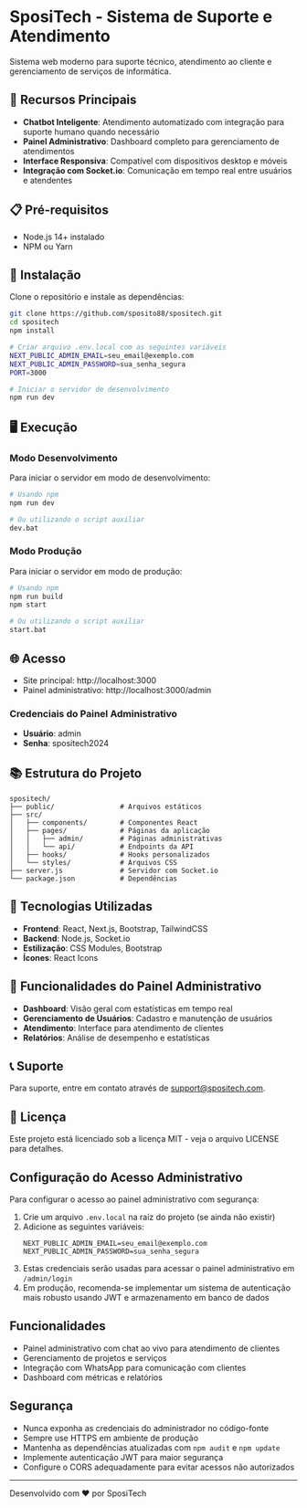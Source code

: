 # SposiTech - Sistema de Suporte e Atendimento

Sistema web moderno para suporte técnico, atendimento ao cliente e gerenciamento de serviços de informática.

## 🚀 Recursos Principais

- **Chatbot Inteligente**: Atendimento automatizado com integração para suporte humano quando necessário
- **Painel Administrativo**: Dashboard completo para gerenciamento de atendimentos
- **Interface Responsiva**: Compatível com dispositivos desktop e móveis
- **Integração com Socket.io**: Comunicação em tempo real entre usuários e atendentes

## 📋 Pré-requisitos

- Node.js 14+ instalado
- NPM ou Yarn

## 🔧 Instalação

Clone o repositório e instale as dependências:

```bash
git clone https://github.com/sposito88/spositech.git
cd spositech
npm install

# Criar arquivo .env.local com as seguintes variáveis
NEXT_PUBLIC_ADMIN_EMAIL=seu_email@exemplo.com
NEXT_PUBLIC_ADMIN_PASSWORD=sua_senha_segura
PORT=3000

# Iniciar o servidor de desenvolvimento
npm run dev
```

## 🖥️ Execução

### Modo Desenvolvimento

Para iniciar o servidor em modo de desenvolvimento:

```bash
# Usando npm
npm run dev

# Ou utilizando o script auxiliar
dev.bat
```

### Modo Produção

Para iniciar o servidor em modo de produção:

```bash
# Usando npm
npm run build
npm start

# Ou utilizando o script auxiliar
start.bat
```

## 🌐 Acesso

- Site principal: http://localhost:3000
- Painel administrativo: http://localhost:3000/admin

### Credenciais do Painel Administrativo
- **Usuário**: admin
- **Senha**: spositech2024

## 📚 Estrutura do Projeto

```
spositech/
├── public/                # Arquivos estáticos
├── src/
│   ├── components/        # Componentes React
│   ├── pages/             # Páginas da aplicação
│   │   ├── admin/         # Páginas administrativas
│   │   └── api/           # Endpoints da API
│   ├── hooks/             # Hooks personalizados
│   └── styles/            # Arquivos CSS
├── server.js              # Servidor com Socket.io
└── package.json           # Dependências
```

## 🔧 Tecnologias Utilizadas

- **Frontend**: React, Next.js, Bootstrap, TailwindCSS
- **Backend**: Node.js, Socket.io
- **Estilização**: CSS Modules, Bootstrap
- **Ícones**: React Icons

## 📝 Funcionalidades do Painel Administrativo

- **Dashboard**: Visão geral com estatísticas em tempo real
- **Gerenciamento de Usuários**: Cadastro e manutenção de usuários
- **Atendimento**: Interface para atendimento de clientes
- **Relatórios**: Análise de desempenho e estatísticas

## 📞 Suporte

Para suporte, entre em contato através de support@spositech.com.

## 📜 Licença

Este projeto está licenciado sob a licença MIT - veja o arquivo LICENSE para detalhes.

## Configuração do Acesso Administrativo

Para configurar o acesso ao painel administrativo com segurança:

1. Crie um arquivo `.env.local` na raiz do projeto (se ainda não existir)
2. Adicione as seguintes variáveis:
   ```
   NEXT_PUBLIC_ADMIN_EMAIL=seu_email@exemplo.com
   NEXT_PUBLIC_ADMIN_PASSWORD=sua_senha_segura
   ```
3. Estas credenciais serão usadas para acessar o painel administrativo em `/admin/login`
4. Em produção, recomenda-se implementar um sistema de autenticação mais robusto usando JWT e armazenamento em banco de dados

## Funcionalidades

- Painel administrativo com chat ao vivo para atendimento de clientes
- Gerenciamento de projetos e serviços
- Integração com WhatsApp para comunicação com clientes
- Dashboard com métricas e relatórios

## Segurança

- Nunca exponha as credenciais do administrador no código-fonte
- Sempre use HTTPS em ambiente de produção
- Mantenha as dependências atualizadas com `npm audit` e `npm update`
- Implemente autenticação JWT para maior segurança
- Configure o CORS adequadamente para evitar acessos não autorizados

---

Desenvolvido com ❤️ por SposiTech 
